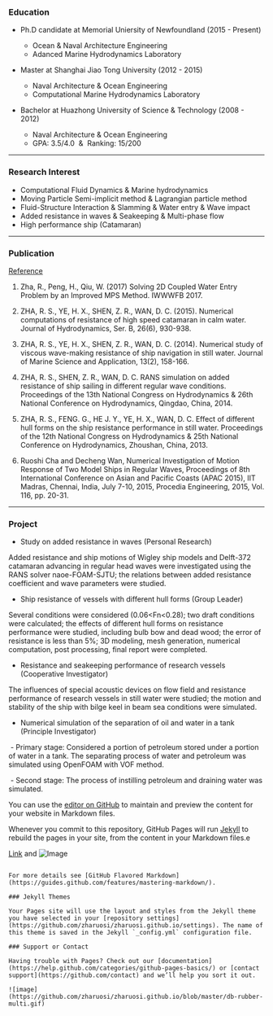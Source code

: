 
### Education
- Ph.D candidate at Memorial Uniersity of Newfoundland (2015 - Present) 
  - Ocean & Naval Architecture Engineering
  - Adanced Marine Hydrodynamics Laboratory 

- Master at Shanghai Jiao Tong University (2012 - 2015) 
  - Naval Architecture & Ocean Engineering
  - Computational Marine Hydrodynamics Laboratory
  
- Bachelor at Huazhong University of Science & Technology (2008 - 2012) 
  - Naval Architecture & Ocean Engineering
  - GPA: 3.5/4.0  &  Ranking: 15/200

---

### Research Interest
- Computational Fluid Dynamics & Marine hydrodynamics
- Moving Particle Semi-implicit method & Lagrangian particle method
- Fluid-Structure Interaction & Slamming & Water entry & Wave impact
- Added resistance in waves & Seakeeping & Multi-phase flow 
- High performance ship (Catamaran)

---

### Publication
[Reference](https://scholar.google.ca/citations?user=ha5zv8IAAAAJ&hl=en)

1. Zha, R., Peng, H., Qiu, W. (2017) Solving 2D Coupled Water Entry Problem by an Improved MPS Method. IWWWFB 2017.

2. ZHA, R. S., YE, H. X., SHEN, Z. R., WAN, D. C. (2015). Numerical computations of resistance of high speed catamaran in calm water. Journal of Hydrodynamics, Ser. B, 26(6), 930-938.

3. ZHA, R. S., YE, H. X., SHEN, Z. R., WAN, D. C. (2014). Numerical study of viscous wave-making resistance of ship navigation in still water. Journal of Marine Science and Application, 13(2), 158-166.

4. ZHA, R. S., SHEN, Z. R., WAN, D. C. RANS simulation on added resistance of ship sailing in different regular wave conditions. Proceedings of the 13th National Congress on Hydrodynamics & 26th National Conference on Hydrodynamics, Qingdao, China, 2014.  

5. ZHA, R. S., FENG. G., HE J. Y., YE, H. X., WAN, D. C. Effect of different hull forms on the ship resistance performance in still water. Proceedings of the 12th National Congress on Hydrodynamics & 25th National Conference on Hydrodynamics, Zhoushan, China, 2013. 

6. Ruoshi Cha and Decheng Wan, Numerical Investigation of Motion Response of Two Model Ships in Regular Waves, Proceedings of 8th International Conference on Asian and Pacific Coasts (APAC 2015), IIT Madras, Chennai, India, July 7-10, 2015, Procedia Engineering, 2015, Vol. 116, pp. 20-31.

---

### Project

-	Study on added resistance in waves (Personal Research)

Added resistance and ship motions of Wigley ship models and Delft-372 catamaran advancing in regular head waves were investigated using the RANS solver naoe-FOAM-SJTU; the relations between added resistance coefficient and wave parameters were studied.

-	Ship resistance of vessels with different hull forms (Group Leader)

Several conditions were considered (0.06<Fn<0.28); two draft conditions were calculated; the effects of different hull forms on resistance performance were studied, including bulb bow and dead wood; the error of resistance is less than 5%; 3D modeling, mesh generation, numerical computation, post processing, final report were completed. 

-	Resistance and seakeeping performance of research vessels (Cooperative Investigator) 

The influences of special acoustic devices on flow field and resistance performance of research vessels in still water were studied; the motion and stability of the ship with bilge keel in beam sea conditions were simulated.

-	Numerical simulation of the separation of oil and water in a tank (Principle Investigator)

  - Primary stage: Considered a portion of petroleum stored under a portion of water in a tank. The separating process of water and petroleum was simulated using OpenFOAM with VOF method.
  
  - Second stage: The process of instilling petroleum and draining water was simulated.  



You can use the [editor on GitHub](https://github.com/zharuosi/zharuosi.github.io/edit/master/index.md) to maintain and preview the content for your website in Markdown files.

Whenever you commit to this repository, GitHub Pages will run [Jekyll](https://jekyllrb.com/) to rebuild the pages in your site, from the content in your Markdown files.e



[Link](url) and ![Image](src)
```

For more details see [GitHub Flavored Markdown](https://guides.github.com/features/mastering-markdown/).

### Jekyll Themes

Your Pages site will use the layout and styles from the Jekyll theme you have selected in your [repository settings](https://github.com/zharuosi/zharuosi.github.io/settings). The name of this theme is saved in the Jekyll `_config.yml` configuration file.

### Support or Contact

Having trouble with Pages? Check out our [documentation](https://help.github.com/categories/github-pages-basics/) or [contact support](https://github.com/contact) and we’ll help you sort it out.

![image](https://github.com/zharuosi/zharuosi.github.io/blob/master/db-rubber-multi.gif)
